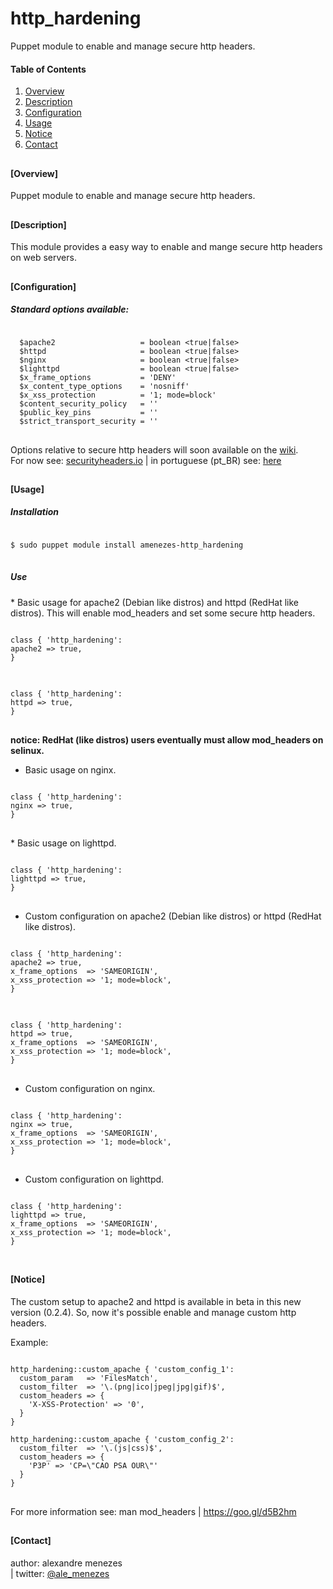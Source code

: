 # http_hardening
Puppet module to enable and manage secure http headers.

#### Table of Contents
1. [Overview](#overview)
2. [Description](#description)
3. [Configuration](#configuration)
4. [Usage](#usage)
5. [Notice](#notice)
6. [Contact](#contact)

## <h4>[Overview]</h4>
Puppet module to enable and manage secure http headers.

## <h4>[Description]</h4>
This module provides a easy way to enable and mange secure http headers
on web servers.

## <h4>[Configuration]</h4>
<h5>Standard options available:</h5>
<pre>
<code>
  $apache2                   = boolean &lttrue|false&gt;
  $httpd                     = boolean &lttrue|false&gt;
  $nginx                     = boolean &lttrue|false&gt;
  $lighttpd                  = boolean &lttrue|false&gt;
  $x_frame_options           = 'DENY'
  $x_content_type_options    = 'nosniff'
  $x_xss_protection          = '1; mode=block'
  $content_security_policy   = ''
  $public_key_pins           = ''
  $strict_transport_security = ''
</code>
</pre>
Options relative to secure http headers will soon available on the
<a href="https://github.com/amenezes/http_hardening/wiki">wiki</a>.</br>
For now see:
<a href="https://scotthelme.co.uk/hardening-your-http-response-headers/">securityheaders.io</a> |
in portuguese (pt_BR) see: <a href="https://goo.gl/M9vnpk">here</a>

## <h4>[Usage]</h4>
<h5>Installation</h5>
<pre>
<code>
$ sudo puppet module install amenezes-http_hardening
</code>
</pre>
<h5>Use</h5>
* Basic usage for apache2 (Debian like distros) and
  httpd (RedHat like distros).
  This will enable mod_headers and set some secure http headers.
<pre>
<code>
class { 'http_hardening':
apache2 => true,
}
</code>
</pre>
<pre>
<code>
class { 'http_hardening':
httpd => true,
}
</code>
</pre>
<strong>notice: RedHat (like distros) users eventually
must allow mod_headers on selinux.</strong>

* Basic usage on nginx.
<pre>
<code>
class { 'http_hardening':
nginx => true,
}
</code>
</pre>

</pre>
* Basic usage on lighttpd.
<pre>
<code>
class { 'http_hardening':
lighttpd => true,
}
</code>
</pre>

* Custom configuration on apache2 (Debian like distros)
  or httpd (RedHat like distros).
<pre>
<code>
class { 'http_hardening':
apache2 => true,
x_frame_options  => 'SAMEORIGIN',
x_xss_protection => '1; mode=block',
}
</code>
</pre>
<pre>
<code>
class { 'http_hardening':
httpd => true,
x_frame_options  => 'SAMEORIGIN',
x_xss_protection => '1; mode=block',
}
</code>
</pre>

* Custom configuration on nginx.
<pre>
<code>
class { 'http_hardening':
nginx => true,
x_frame_options  => 'SAMEORIGIN',
x_xss_protection => '1; mode=block',
}
</code>
</pre>

* Custom configuration on lighttpd.
<pre>
<code>
class { 'http_hardening':
lighttpd => true,
x_frame_options  => 'SAMEORIGIN',
x_xss_protection => '1; mode=block',
}
</code>
</pre>

## <h4>[Notice]</h4>
The custom setup to apache2 and httpd is available in beta in this new version
(0.2.4). So, now it's possible enable and manage custom http headers.

Example:
<pre>
<code>
http_hardening::custom_apache { 'custom_config_1':
  custom_param   => 'FilesMatch',
  custom_filter  => '\.(png|ico|jpeg|jpg|gif)$',
  custom_headers => {
    'X-XSS-Protection' => '0',
  }
}

http_hardening::custom_apache { 'custom_config_2':
  custom_filter  => '\.(js|css)$',
  custom_headers => {
    'P3P' => 'CP=\"CAO PSA OUR\"'
  }
}
</code>
</pre>

For more information see: man mod_headers | https://goo.gl/d5B2hm

## <h4>[Contact]</h4>
author: alexandre menezes</br> |
twitter: <a href="https://www.twitter.com/ale_menezes">@ale_menezes</a>
